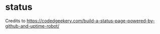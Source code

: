 # status

Credits to https://codedgeekery.com/build-a-status-page-powered-by-github-and-uptime-robot/